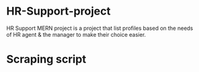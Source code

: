 # HR-Support-project

HR Support MERN project is a project that list profiles based on the needs of HR agent & the manager to make their choice easier.

# Scraping script
